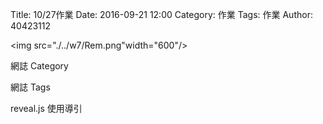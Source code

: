 Title: 10/27作業
Date: 2016-09-21 12:00
Category: 作業
Tags: 作業
Author: 40423112

<img src="./../w7/Rem.png"width="600"/>

<!-- PELICAN_END_SUMMARY -->

網誌 Category

網誌 Tags

reveal.js 使用導引
